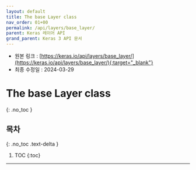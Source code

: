 ```yaml
---
layout: default
title: The base Layer class
nav_order: 01+00
permalink: /api/layers/base_layer/
parent: Keras 레이어 API
grand_parent: Keras 3 API 문서
---
```


* 원본 링크 : [https://keras.io/api/layers/base_layer/](https://keras.io/api/layers/base_layer/){:target="_blank"}
* 최종 수정일 : 2024-03-29

# The base Layer class
{: .no_toc }

## 목차
{: .no_toc .text-delta }

1. TOC
{:toc}

---
